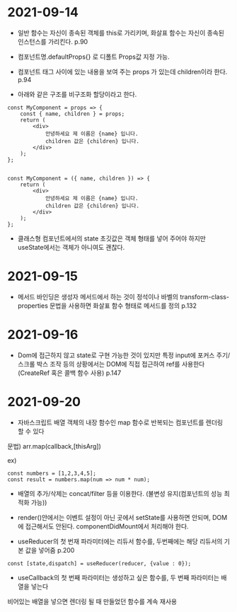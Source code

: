 # 2021-09-14

- 일반 함수는 자신이 종속된 객체를 this로 가리키며, 화살표 함수는 자신이 종속된 인스턴스를 가리킨다. p.90

- 컴포넌트명.defaultProps{} 로 디폴트 Props값 지정 가능.

- 컴포넌트 태그 사이에 있는 내용을 보여 주는 props 가 있는데 children이라 한다. p.94

- 아래와 같은 구조를 비구조화 할당이라고 한다.


```
const MyComponent = props => {
    const { name, children } = props;
    return (
        <div>
            안녕하세요 제 이름은 {name} 입니다.
            children 값은 {children} 입니다.
        </div>
    );
};


```
```
const MyComponent = ({ name, children }) => {
    return (
        <div>
            안녕하세요 제 이름은 {name} 입니다.
            children 값은 {children} 입니다.
        </div>
    );
};
```

- 클래스형 컴포넌트에서의 state 초깃값은 객체 형태를 넣어 주어야 하지만 useState에서는 객체가 아니여도 괜찮다.


# 2021-09-15

- 메서드 바인딩은 생성자 메서드에서 하는 것이 정석이나 바벨의 transform-class-properties 문법을 사용하면 화살표 함수 형태로 메서드를 정의 p.132

# 2021-09-16

- Dom에 접근하지 않고 state로 구현 가능한 것이 있지만 특정 input에 포커스 주기/스크롤 박스 조작 등의 상황에서는 DOM에 직접 접근하여 ref를 사용한다 (CreateRef 혹은 콜백 함수 사용) p.147

# 2021-09-20

- 자바스크립트 배열 객체의 내장 함수인 map 함수로 반복되는 컴포넌트를 렌더링 할 수 있다

문법) arr.map(callback,[thisArg])

ex)
```
const numbers = [1,2,3,4,5];
const result = numbers.map(num => num * num);
```

- 배열의 추가/삭제는 concat/filter 등을 이용한다. (불변성 유지(컴포넌트의 성능 최적화 가능))

- render()안에서는 이벤트 설정이 아닌 곳에서 setState를 사용하면 안되며, DOM에 접근해서도 안된다. componentDidMount에서 처리해야 한다.

- useReducer의 첫 번재 파라미터에는 리듀서 함수를, 두번째에는 해당 리듀서의 기본 값을 넣어줌 p.200

```
const [state,dispatch] = useReducer(reducer, {value : 0});
```
- useCallback의 첫 번째 파라미터는 생성하고 싶은 함수를, 두 번째 파라미터는 배열을 넣는다

비어있는 배열을 넣으면 렌더링 될 때 만들었던 함수를 계속 재사용